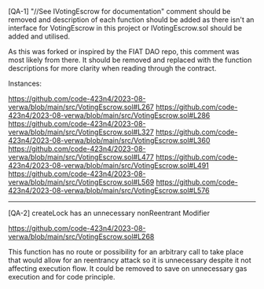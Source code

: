 [QA-1] "//See IVotingEscrow for documentation" comment should be removed and description of each function should be added as there isn't an interface for VotingEscrow in this project or IVotingEscrow.sol should be added and utilised.

As this was forked or inspired by the FIAT DAO repo, this comment was most likely from there. It should be  removed and replaced with the function descriptions for more clarity when reading through the contract.

Instances: 

https://github.com/code-423n4/2023-08-verwa/blob/main/src/VotingEscrow.sol#L267
https://github.com/code-423n4/2023-08-verwa/blob/main/src/VotingEscrow.sol#L286
https://github.com/code-423n4/2023-08-verwa/blob/main/src/VotingEscrow.sol#L327
https://github.com/code-423n4/2023-08-verwa/blob/main/src/VotingEscrow.sol#L360
https://github.com/code-423n4/2023-08-verwa/blob/main/src/VotingEscrow.sol#L477
https://github.com/code-423n4/2023-08-verwa/blob/main/src/VotingEscrow.sol#L491
https://github.com/code-423n4/2023-08-verwa/blob/main/src/VotingEscrow.sol#L569
https://github.com/code-423n4/2023-08-verwa/blob/main/src/VotingEscrow.sol#L576

------------------------------------------------------------------------------------

[QA-2] createLock has an unnecessary nonReentrant Modifier

https://github.com/code-423n4/2023-08-verwa/blob/main/src/VotingEscrow.sol#L268

This function has no route or possibility for an arbitrary call to take place that would allow for an reentrancy attack so it is unnecessary despite it not affecting execution flow. It could be removed to save on unnecessary gas execution and for code principle.

